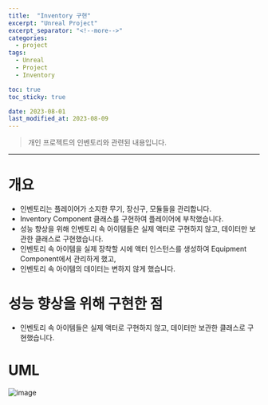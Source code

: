 ```yaml
---
title:  "Inventory 구현"
excerpt: "Unreal Project"
excerpt_separator: "<!--more-->"
categories:
  - project
tags:
  - Unreal
  - Project
  - Inventory

toc: true
toc_sticky: true

date: 2023-08-01
last_modified_at: 2023-08-09
---
```

> 개인 프로젝트의 인벤토리와 관련된 내용입니다.  
---

# 개요
- 인벤토리는 플레이어가 소지한 무기, 장신구, 모듈들을 관리합니다.
- Inventory Component 클래스를 구현하여 플레이어에 부착했습니다.
- 성능 향상을 위해 인벤토리 속 아이템들은 실제 액터로 구현하지 않고, 데이터만 보관한 클래스로 구현했습니다.
- 인벤토리 속 아이템을 실제 장착할 시에 액터 인스턴스를 생성하여 Equipment Component에서 관리하게 했고,
- 인벤토리 속 아이템의 데이터는 변하지 않게 했습니다.


# 성능 향상을 위해 구현한 점
- 인벤토리 속 아이템들은 실제 액터로 구현하지 않고, 데이터만 보관한 클래스로 구현했습니다.

# UML
![image](https://github.com/chocobubble/Test/assets/100405650/77df4ade-effd-4206-b128-b60b748aaf6f)